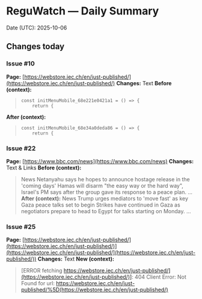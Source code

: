 # ReguWatch — Daily Summary
Date (UTC): 2025-10-06

## Changes today

### Issue #10
**Page:** [https://webstore.iec.ch/en/just-published/](https://webstore.iec.ch/en/just-published/)
**Changes:** Text
**Before (context):**
> 
>     const initMenuMobile_68e221e0421a1 = () => {
>         return {
**After (context):**
> 
>     const initMenuMobile_68e34a0deda86 = () => {
>         return {

### Issue #22
**Page:** [https://www.bbc.com/news](https://www.bbc.com/news)
**Changes:** Text & Links
**Before (context):**
> News
> Netanyahu says he hopes to announce hostage release in the 'coming days'
> Hamas will disarm "the easy way or the hard way", Israel's PM says after the group gave its response to a peace plan.
> …
**After (context):**
> News
> Trump urges mediators to 'move fast' as key Gaza peace talks set to begin
> Strikes have continued in Gaza as negotiators prepare to head to Egypt for talks starting on Monday.
> …

### Issue #25
**Page:** [https://webstore.iec.ch/en/just-published/](https://webstore.iec.ch/en/just-published/)](https://webstore.iec.ch/en/just-published/](https://webstore.iec.ch/en/just-published/))
**Changes:** Text
**New (context):**
> [ERROR fetching https://webstore.iec.ch/en/just-published/](https://webstore.iec.ch/en/just-published/)]: 404 Client Error: Not Found for url: https://webstore.iec.ch/en/just-published/%5D(https://webstore.iec.ch/en/just-published/)
